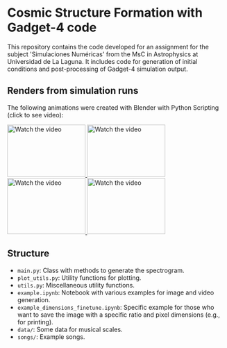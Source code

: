 # Cosmic Structure Formation with Gadget-4 code

This repository contains the code developed for an assignment for the subject 'Simulaciones Numéricas' from the MsC in Astrophysics at Universidad de La Laguna. It includes code for generation of initial conditions and post-processing of Gadget-4 simulation output.

## Renders from simulation runs

The following animations were created with Blender with Python Scripting (click to see video):
<!-- [![Watch the video](http://img.youtube.com/vi/-zpFEkMD9Mg/0.jpg)](https://www.youtube.com/watch?v=-zpFEkMD9Mg "Click to Watch!") -->


<a href="https://www.youtube.com/watch?v=UCR47K5t5VM" title="Galaxy Merger">
  <img src="http://img.youtube.com/vi/UCR47K5t5VM/0.jpg" alt="Watch the video" width="180" height="120"/>
</a>

<a href="https://www.youtube.com/watch?v=mHMzycROyaA" title="Uniform DM SPhere Collapse">
  <img src="http://img.youtube.com/vi/mHMzycROyaA/0.jpg" alt="Watch the video" width="180" height="120"/>
</a>

 <!--new line -->


<a href="https://www.youtube.com/watch?v=Ufeo-skLUqQ" title="Galaxy Cluster">
  <img src="http://img.youtube.com/vi/Ufeo-skLUqQ/0.jpg" alt="Watch the video" width="180" height="129"/>
</a>

<a href="https://www.youtube.com/watch?v=-zpFEkMD9Mg" title="Cosmological Cube">
  <img src="http://img.youtube.com/vi/-zpFEkMD9Mg/0.jpg" alt="Watch the video" width="180" height="129"/>
</a>

## Structure

- `main.py`: Class with methods to generate the spectrogram.
- `plot_utils.py`: Utility functions for plotting.
- `utils.py`: Miscellaneous utility functions.
- `example.ipynb`: Notebook with various examples for image and video generation. 
- `example_dimensions_finetune.ipynb`: Specific example for those who want to save the image with a specific ratio and pixel dimensions (e.g., for printing).
- `data/`: Some data for musical scales.
- `songs/`: Example songs.
